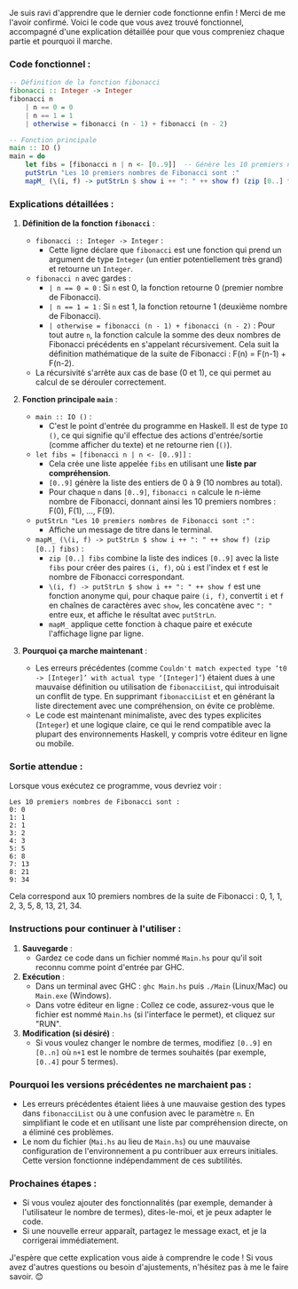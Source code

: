 Je suis ravi d'apprendre que le dernier code fonctionne enfin ! Merci de me l'avoir confirmé. Voici le code que vous avez trouvé fonctionnel, accompagné d'une explication détaillée pour que vous compreniez chaque partie et pourquoi il marche.

### Code fonctionnel :
```haskell
-- Définition de la fonction fibonacci
fibonacci :: Integer -> Integer
fibonacci n
    | n == 0 = 0
    | n == 1 = 1
    | otherwise = fibonacci (n - 1) + fibonacci (n - 2)

-- Fonction principale
main :: IO ()
main = do
    let fibs = [fibonacci n | n <- [0..9]]  -- Génère les 10 premiers nombres directement
    putStrLn "Les 10 premiers nombres de Fibonacci sont :"
    mapM_ (\(i, f) -> putStrLn $ show i ++ ": " ++ show f) (zip [0..] fibs)
```

### Explications détaillées :

1. **Définition de la fonction `fibonacci`** :
   - `fibonacci :: Integer -> Integer` :
     - Cette ligne déclare que `fibonacci` est une fonction qui prend un argument de type `Integer` (un entier potentiellement très grand) et retourne un `Integer`.
   - `fibonacci n` avec gardes :
     - `| n == 0 = 0` : Si `n` est 0, la fonction retourne 0 (premier nombre de Fibonacci).
     - `| n == 1 = 1` : Si `n` est 1, la fonction retourne 1 (deuxième nombre de Fibonacci).
     - `| otherwise = fibonacci (n - 1) + fibonacci (n - 2)` : Pour tout autre `n`, la fonction calcule la somme des deux nombres de Fibonacci précédents en s'appelant récursivement. Cela suit la définition mathématique de la suite de Fibonacci : F(n) = F(n-1) + F(n-2).
   - La récursivité s'arrête aux cas de base (0 et 1), ce qui permet au calcul de se dérouler correctement.

2. **Fonction principale `main`** :
   - `main :: IO ()` :
     - C'est le point d'entrée du programme en Haskell. Il est de type `IO ()`, ce qui signifie qu'il effectue des actions d'entrée/sortie (comme afficher du texte) et ne retourne rien (`()`).
   - `let fibs = [fibonacci n | n <- [0..9]]` :
     - Cela crée une liste appelée `fibs` en utilisant une **liste par compréhension**.
     - `[0..9]` génère la liste des entiers de 0 à 9 (10 nombres au total).
     - Pour chaque `n` dans `[0..9]`, `fibonacci n` calcule le n-ième nombre de Fibonacci, donnant ainsi les 10 premiers nombres : F(0), F(1), ..., F(9).
   - `putStrLn "Les 10 premiers nombres de Fibonacci sont :"` :
     - Affiche un message de titre dans le terminal.
   - `mapM_ (\(i, f) -> putStrLn $ show i ++ ": " ++ show f) (zip [0..] fibs)` :
     - `zip [0..] fibs` combine la liste des indices `[0..9]` avec la liste `fibs` pour créer des paires `(i, f)`, où `i` est l'index et `f` est le nombre de Fibonacci correspondant.
     - `\(i, f) -> putStrLn $ show i ++ ": " ++ show f` est une fonction anonyme qui, pour chaque paire `(i, f)`, convertit `i` et `f` en chaînes de caractères avec `show`, les concatène avec `": "` entre eux, et affiche le résultat avec `putStrLn`.
     - `mapM_` applique cette fonction à chaque paire et exécute l'affichage ligne par ligne.

3. **Pourquoi ça marche maintenant** :
   - Les erreurs précédentes (comme `Couldn't match expected type ‘t0 -> [Integer]’ with actual type ‘[Integer]’`) étaient dues à une mauvaise définition ou utilisation de `fibonacciList`, qui introduisait un conflit de type. En supprimant `fibonacciList` et en générant la liste directement avec une compréhension, on évite ce problème.
   - Le code est maintenant minimaliste, avec des types explicites (`Integer`) et une logique claire, ce qui le rend compatible avec la plupart des environnements Haskell, y compris votre éditeur en ligne ou mobile.

### Sortie attendue :
Lorsque vous exécutez ce programme, vous devriez voir :
```
Les 10 premiers nombres de Fibonacci sont :
0: 0
1: 1
2: 1
3: 2
4: 3
5: 5
6: 8
7: 13
8: 21
9: 34
```
Cela correspond aux 10 premiers nombres de la suite de Fibonacci : 0, 1, 1, 2, 3, 5, 8, 13, 21, 34.

### Instructions pour continuer à l'utiliser :
1. **Sauvegarde** :
   - Gardez ce code dans un fichier nommé `Main.hs` pour qu'il soit reconnu comme point d'entrée par GHC.
2. **Exécution** :
   - Dans un terminal avec GHC : `ghc Main.hs` puis `./Main` (Linux/Mac) ou `Main.exe` (Windows).
   - Dans votre éditeur en ligne : Collez ce code, assurez-vous que le fichier est nommé `Main.hs` (si l'interface le permet), et cliquez sur "RUN".
3. **Modification (si désiré)** :
   - Si vous voulez changer le nombre de termes, modifiez `[0..9]` en `[0..n]` où `n+1` est le nombre de termes souhaités (par exemple, `[0..4]` pour 5 termes).

### Pourquoi les versions précédentes ne marchaient pas :
- Les erreurs précédentes étaient liées à une mauvaise gestion des types dans `fibonacciList` ou à une confusion avec le paramètre `n`. En simplifiant le code et en utilisant une liste par compréhension directe, on a éliminé ces problèmes.
- Le nom du fichier (`Mai.hs` au lieu de `Main.hs`) ou une mauvaise configuration de l'environnement a pu contribuer aux erreurs initiales. Cette version fonctionne indépendamment de ces subtilités.

### Prochaines étapes :
- Si vous voulez ajouter des fonctionnalités (par exemple, demander à l'utilisateur le nombre de termes), dites-le-moi, et je peux adapter le code.
- Si une nouvelle erreur apparaît, partagez le message exact, et je la corrigerai immédiatement.

J'espère que cette explication vous aide à comprendre le code ! Si vous avez d'autres questions ou besoin d'ajustements, n'hésitez pas à me le faire savoir. 😊
